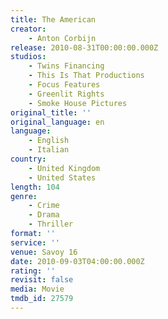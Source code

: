 ```yaml
---
title: The American
creator:
    - Anton Corbijn
release: 2010-08-31T00:00:00.000Z
studios:
    - Twins Financing
    - This Is That Productions
    - Focus Features
    - Greenlit Rights
    - Smoke House Pictures
original_title: ''
original_language: en
language:
    - English
    - Italian
country:
    - United Kingdom
    - United States
length: 104
genre:
    - Crime
    - Drama
    - Thriller
format: ''
service: ''
venue: Savoy 16
date: 2010-09-03T04:00:00.000Z
rating: ''
revisit: false
media: Movie
tmdb_id: 27579
---
```



